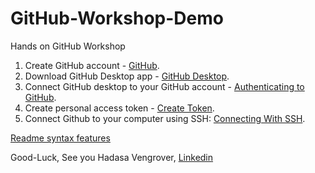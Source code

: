 # GitHub-Workshop-Demo
Hands on GitHub Workshop

1. Create GitHub account - [GitHub](https://github.com/).
3. Download GitHub Desktop app - [GitHub Desktop](https://docs.github.com/en/desktop/installing-and-configuring-github-desktop/installing-github-desktop).
3. Connect GitHub desktop to your GitHub account - [Authenticating to GitHub](https://docs.github.com/en/desktop/installing-and-configuring-github-desktop/authenticating-to-github).
4. Create personal access token - [Create Token](https://docs.github.com/en/github/authenticating-to-github/creating-a-personal-access-token).
5. Connect Github to your computer using SSH: [Connecting With SSH](https://docs.github.com/en/github/authenticating-to-github/connecting-to-github-with-ssh).

[Readme syntax features](https://guides.github.com/features/mastering-markdown/)


Good-Luck,
See you
Hadasa Vengrover, [Linkedin](www.linkedin.com/in/hadasa-vengrover/)

